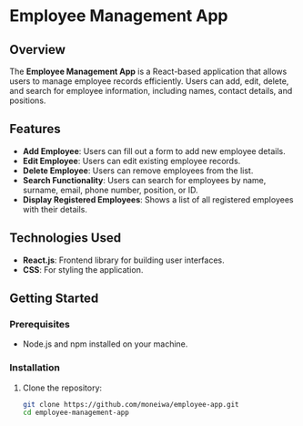 # Employee Management App

## Overview

The **Employee Management App** is a React-based application that allows users to manage employee records efficiently. Users can add, edit, delete, and search for employee information, including names, contact details, and positions.

## Features

- **Add Employee**: Users can fill out a form to add new employee details.
- **Edit Employee**: Users can edit existing employee records.
- **Delete Employee**: Users can remove employees from the list.
- **Search Functionality**: Users can search for employees by name, surname, email, phone number, position, or ID.
- **Display Registered Employees**: Shows a list of all registered employees with their details.

## Technologies Used

- **React.js**: Frontend library for building user interfaces.
- **CSS**: For styling the application.

## Getting Started

### Prerequisites

- Node.js and npm installed on your machine.

### Installation

1. Clone the repository:
   ```bash
   git clone https://github.com/moneiwa/employee-app.git
   cd employee-management-app
